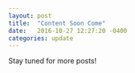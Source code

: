 ```yaml
---
layout: post
title:  "Content Soon Come"
date:   2016-10-27 12:27:20 -0400
categories: update
---
```

Stay tuned for more posts!